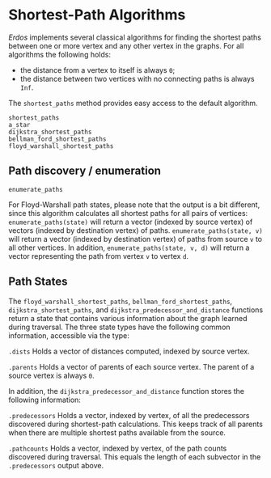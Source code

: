 # Shortest-Path Algorithms
*Erdos* implements several classical algorithms for finding the shortest paths between
one or more vertex and any other vertex in the graphs. For all algorithms the following
holds:

* the distance from a vertex to itself is always `0`;
* the distance between two vertices with no connecting paths is always `Inf`.

The `shortest_paths` method provides easy access to the default algorithm.

```@docs
shortest_paths
a_star
dijkstra_shortest_paths
bellman_ford_shortest_paths
floyd_warshall_shortest_paths
```

## Path discovery / enumeration

```@docs
enumerate_paths
```

For Floyd-Warshall path states, please note that the output is a bit different,
since this algorithm calculates all shortest paths for all pairs of vertices:
`enumerate_paths(state)` will return a vector (indexed by source vertex) of
vectors (indexed by destination vertex) of paths. `enumerate_paths(state, v)`
will return a vector (indexed by destination vertex) of paths from source `v`
to all other vertices. In addition, `enumerate_paths(state, v, d)` will return
a vector representing the path from vertex `v` to vertex `d`.

## Path States

The `floyd_warshall_shortest_paths`, `bellman_ford_shortest_paths`,
`dijkstra_shortest_paths`, and `dijkstra_predecessor_and_distance` functions
return a state that contains various information about the graph learned during
traversal. The three state types have the following common information,
accessible via the type:

`.dists`
Holds a vector of distances computed, indexed by source vertex.

`.parents`
Holds a vector of parents of each source vertex. The parent of a source vertex
is always `0`.

In addition, the `dijkstra_predecessor_and_distance` function stores the
following information:

`.predecessors`
Holds a vector, indexed by vertex, of all the predecessors discovered during
shortest-path calculations. This keeps track of all parents when there are
multiple shortest paths available from the source.

`.pathcounts`
Holds a vector, indexed by vertex, of the path counts discovered during
traversal. This equals the length of each subvector in the `.predecessors`
output above.

